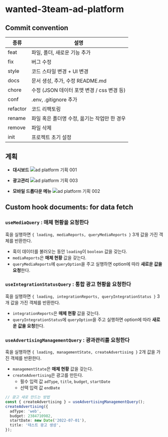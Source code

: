 # wanted-3team-ad-platform

## Commit convention

| 종류     | 설명                                         |
| -------- | -------------------------------------------- |
| feat     | 파일, 폴더, 새로운 기능 추가                 |
| fix      | 버그 수정                                    |
| style    | 코드 스타일 변경 + UI 변경                   |
| docs     | 문서 생성, 추가, 수정 README.md              |
| chore    | 수정 (JSON 데이터 포맷 변경 / css 변경 등)   |
| conf     | .env, .gitignore 추가                        |
| refactor | 코드 리팩토링                                |
| rename   | 파일 혹은 폴더명 수정, 옮기는 작업만 한 경우 |
| remove   | 파일 삭제                                    |
| init     | 프로젝트 초기 설정                           |

## 계획

- **대시보드**
  ![ad platform 기획 001](https://user-images.githubusercontent.com/77876601/178675841-b05b49d6-6f5f-488c-8aa8-a97f831d7282.jpeg)

- **광고관리**
  ![ad platform 기획 003](https://user-images.githubusercontent.com/77876601/178675860-26c007c9-9d05-44bc-8296-f880b6664f22.jpeg)

- **모바일 드롭다운 메뉴**
  ![ad platform 기획 002](https://user-images.githubusercontent.com/77876601/178675856-43045e16-b9ba-40a9-bf61-bce15cff82a6.jpeg)

## Custom hook documents: for data fetch

### `useMediaQuery` : 매체 현황을 요청한다

훅을 실행하면 `{ loading, mediaReports, queryMediaReports }` 3개 값을 가진 객체를 반환한다.

- 훅이 데이터를 불러오는 동안 `loading`이 `boolean` 값을 갖는다.
- `mediaReports`은 **매체 현황** 값을 갖는다.
- `queryMediaReports`에 `queryOption`을 주고 실행하면 option에 따라 **새로운 값을 요청**한다.

### `useIntegrationStatusQuery` : 통합 광고 현황을 요청한다

훅을 실행하면 `{ loading, integrationReports, queryIntegrationStatus }` 3개 값을 가진 객체를 반환한다.

- `integrationReports`은 **매체 현황** 값을 갖는다.
- `queryIntegrationStatus`에 `queryOption`을 주고 실행하면 option에 따라 **새로운 값을 요청**한다.

### `useAdvertisingManagementQuery` : 광과관리를 요청한다

훅을 실행하면 `{ loading, managementState, createAdvertising }` 2개 값을 가진 객체를 반환한다.

- `managementState`은 **매체 현황** 값을 갖는다.
- `createAdvertising`은 광고를 만든다.
  - 필수 입력 값 `adType`, `title`, `budget`, `startDate`
  - 선택 입력 값 `endDate`

```ts
// 광고 새로 만드는 방법
const { createAdvertising } = useAdvertisingManagementQuery();
createAdvertising({
  adType: 'web',
  budget: 2384710982,
  startDate: new Date('2022-07-01'),
  title: '테스트 광고 생성',
});
```